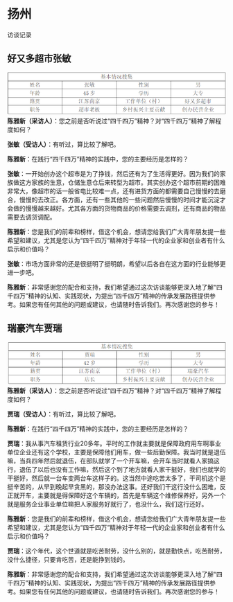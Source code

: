 # 扬州

访谈记录

## 好又多超市张敏
![img.png](public/haoyouduo.png)
**陈雅新（采访人）**：您之前是否听说过“四千四万”精神？对“四千四万”精神了解程度如何？

**张敏（受访人）**：有听过，算比较了解吧。

**陈雅新**：在践行“四千四万”精神的实践中，您的主要经历是怎样的？

**张敏**：一开始创办这个超市是为了挣钱，然后还有为了生活得更好。因为我们的家族做这方家族的生意，仓储生意仓后来转型为超市。其实创办这个超市前期的困难非常大，像超市的话一般省电比较难一点，还有进货方面的都需要自己慢慢的去磨合，慢慢的去改正。各方面，还有一些其他的一些问题然后慢慢的时间才能沉淀才会做的慢慢越来越好。尤其各方面的货物商品的价格需要去调剂，还有商品的物品需要去调货调配。


**陈雅新**：您是我们的前辈和榜样，借这个机会，想请您给我们广大青年朋友提一些希望和建议，尤其是您认为“四千四万”精神对于年轻一代的企业家和创业者有什么启示和价值吗？

**张敏**：市场方面非常的还是很挺明了挺明朗，希望以后各自在这方面的行业能够更进一步吧。

**陈雅新**：非常感谢您的配合和支持，我们希望通过这次访谈能够更深入地了解“四千四万”精神的认知、实践现状，为提出“四千四万”精神的传承发展路径提供参考。如果您有任何其他的问题或建议，也请随时告诉我们。再次感谢您的参与！

## 瑞豪汽车贾瑞
 
![img_1.png](public/taihaoqiche.png)
**陈雅新（采访人）**：您之前是否听说过“四千四万”精神？对“四千四万”精神了解程度如何？

**贾瑞（受访人）**：有听过，算比较了解吧。

**陈雅新**：在践行“四千四万”精神的实践中，您的主要经历是怎样的？

**贾瑞**：我从事汽车租赁行业20多年。平时的工作就主要就是保障政府用车啊事业单位企业还有这个学校，主要是保障他们用车，做一些后勤保障。我当时就是退伍嘛，当兵四年然后就退伍，在部队就学了一个开车嘛，会开车当时就看人家搞这行，退伍了以后也没有工作嘛，然后这个到了地方就看人家干挺好，我们也就学的干挺好，然后就一台车变两台车这样子的。这当然中途吃苦太多了，干司机这个是挺辛苦的，从早到晚起早贪黑的，那没办法这事。还好我们干这行没什么困难，反正就开车，主要就是得保障好这个车辆的，首先是车辆这个维修保养好，另外一个就是服务企业事业单位嘛把人家服务好就行了，也没什么，我们这行还好。

**陈雅新**：您是我们的前辈和榜样，借这个机会，想请您给我们广大青年朋友提一些希望和建议，尤其是您认为“四千四万”精神对于年轻一代的企业家和创业者有什么启示和价值吗？

**贾瑞**：这个年代，这个世道就是吃苦耐劳，没什么别的，就是勤快点，吃苦耐劳，没什么捷径，只要肯吃苦，还是能挣到钱的。

**陈雅新**：非常感谢您的配合和支持，我们希望通过这次访谈能够更深入地了解“四千四万”精神的认知、实践现状，为提出“四千四万”精神的传承发展路径提供参考。如果您有任何其他的问题或建议，也请随时告诉我们。再次感谢您的参与！
